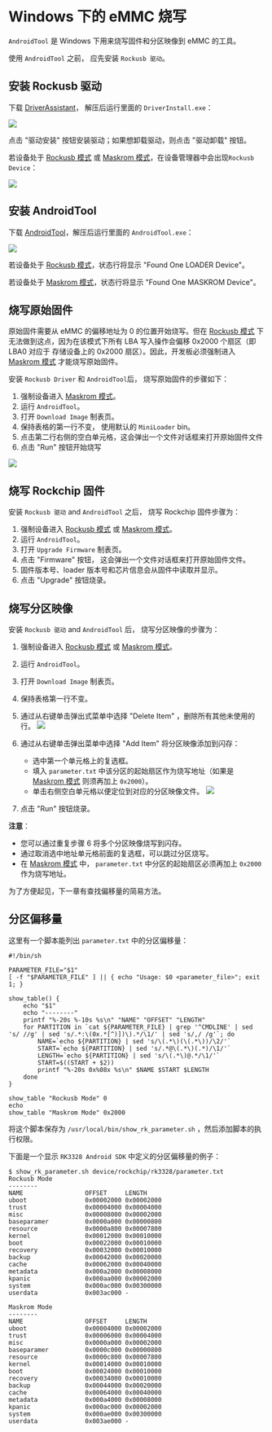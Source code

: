 # Windows 下的 eMMC 烧写

`AndroidTool` 是 Windows 下用来烧写固件和分区映像到 eMMC 的工具。

使用 `AndroidTool` 之前， 应先安装 `Rockusb 驱动`。

## 安装 Rockusb 驱动

下载 [DriverAssistant]， 解压后运行里面的 `DriverInstall.exe`：

![](img/started_driverassistant.png)

点击 "驱动安装" 按钮安装驱动；如果想卸载驱动，则点击 "驱动卸载" 按钮。

若设备处于 [Rockusb 模式] 或 [Maskrom 模式]，在设备管理器中会出现`Rockusb Device`：

![](img/started_driverassistant_dev.png)

## 安装 AndroidTool

下载 [AndroidTool]，解压后运行里面的 `AndroidTool.exe`：

![](img/androidtool.png)

若设备处于 [Rockusb 模式]，状态行将显示 "Found One LOADER Device"。

若设备处于 [Maskrom 模式]，状态行将显示 "Found One MASKROM Device"。

## 烧写原始固件

原始固件需要从 eMMC 的偏移地址为 0 的位置开始烧写。但在 [Rockusb 模式] 下无法做到这点，因为在该模式下所有 LBA 写入操作会偏移 0x2000 个扇区（即 LBA0 对应于 存储设备上的 0x2000 扇区）。因此，开发板必须强制进入 [Maskrom 模式] 才能烧写原始固件。

安装 `Rockusb Driver` 和 `AndroidTool`后， 烧写原始固件的步骤如下：

1. 强制设备进入 [Maskrom 模式]。
2. 运行 `AndroidTool`。
3. 打开 `Download Image` 制表页。
4. 保持表格的第一行不变， 使用默认的 `MiniLoader` bin。
5. 点击第二行右侧的空白单元格，这会弹出一个文件对话框来打开原始固件文件
6. 点击 "Run" 按钮开始烧写

![](img/androidtool_flash_image.png)

## 烧写 Rockchip 固件

安装 `Rockusb 驱动` and `AndroidTool` 之后， 烧写 Rockchip 固件步骤为：

1. 强制设备进入 [Rockusb 模式] 或 [Maskrom 模式]。
2. 运行 `AndroidTool`。
3. 打开 `Upgrade Firmware` 制表页。
4. 点击 "Firmware" 按钮， 这会弹出一个文件对话框来打开原始固件文件。
5. 固件版本号、loader 版本号和芯片信息会从固件中读取并显示。
6. 点击 "Upgrade" 按钮烧录。

## 烧写分区映像

安装 `Rockusb 驱动` and `AndroidTool` 后， 烧写分区映像的步骤为：

1. 强制设备进入 [Rockusb 模式] 或 [Maskrom 模式]。
2. 运行 `AndroidTool`。
3. 打开 `Download Image` 制表页。
4. 保持表格第一行不变。
5. 通过从右键单击弹出式菜单中选择 "Delete Item" ，删除所有其他未使用的行。
   ![](img/androidtool_del.png)
6. 通过从右键单击弹出菜单中选择 "Add Item" 将分区映像添加到闪存：

	* 选中第一个单元格上的复选框。
	* 填入 `parameter.txt` 中该分区的起始扇区作为烧写地址（如果是 [Maskrom 模式] 则须再加上 `0x2000`）。
	* 单击右侧空白单元格以便定位到对应的分区映像文件。
	![](img/androidtool_add.png)
7. 点击 "Run" 按钮烧录。

**注意**：

- 您可以通过重复步骤 6 将多个分区映像烧写到闪存。
- 通过取消选中地址单元格前面的复选框，可以跳过分区烧写。
- 在 [Maskrom 模式] 中， `parameter.txt` 中分区的起始扇区必须再加上 `0x2000` 作为烧写地址。

为了方便起见，下一章有查找偏移量的简易方法。

## 分区偏移量

这里有一个脚本能列出 `parameter.txt` 中的分区偏移量：

```
#!/bin/sh

PARAMETER_FILE="$1"
[ -f "$PARAMETER_FILE" ] || { echo "Usage: $0 <parameter_file>"; exit 1; }

show_table() {
	echo "$1"
	echo "--------"
	printf "%-20s %-10s %s\n" "NAME" "OFFSET" "LENGTH"
	for PARTITION in `cat ${PARAMETER_FILE} | grep '^CMDLINE' | sed 's/ //g' | sed 's/.*:\(0x.*[^)])\).*/\1/' | sed 's/,/ /g'`; do
		NAME=`echo ${PARTITION} | sed 's/\(.*\)(\(.*\))/\2/'`
		START=`echo ${PARTITION} | sed 's/.*@\(.*\)(.*)/\1/'`
		LENGTH=`echo ${PARTITION} | sed 's/\(.*\)@.*/\1/'`
		START=$((START + $2))
		printf "%-20s 0x%08x %s\n" $NAME $START $LENGTH
	done
}

show_table "Rockusb Mode" 0
echo
show_table "Maskrom Mode" 0x2000
```

将这个脚本保存为 `/usr/local/bin/show_rk_parameter.sh` ，然后添加脚本的执行权限。

下面是一个显示 `RK3328 Android SDK` 中定义的分区偏移量的例子：

```
$ show_rk_parameter.sh device/rockchip/rk3328/parameter.txt 
Rockusb Mode
--------
NAME                 OFFSET     LENGTH
uboot                0x00002000 0x00002000
trust                0x00004000 0x00004000
misc                 0x00008000 0x00002000
baseparamer          0x0000a000 0x00000800
resource             0x0000a800 0x00007800
kernel               0x00012000 0x00010000
boot                 0x00022000 0x00010000
recovery             0x00032000 0x00010000
backup               0x00042000 0x00020000
cache                0x00062000 0x00040000
metadata             0x000a2000 0x00008000
kpanic               0x000aa000 0x00002000
system               0x000ac000 0x00300000
userdata             0x003ac000 -

Maskrom Mode
--------
NAME                 OFFSET     LENGTH
uboot                0x00004000 0x00002000
trust                0x00006000 0x00004000
misc                 0x0000a000 0x00002000
baseparamer          0x0000c000 0x00000800
resource             0x0000c800 0x00007800
kernel               0x00014000 0x00010000
boot                 0x00024000 0x00010000
recovery             0x00034000 0x00010000
backup               0x00044000 0x00020000
cache                0x00064000 0x00040000
metadata             0x000a4000 0x00008000
kpanic               0x000ac000 0x00002000
system               0x000ae000 0x00300000
userdata             0x003ae000 -
```


[AndroidTool]: http://www.t-firefly.com/share/index/listpath/id/acd8e1e37176fba5bf61fb7bf4503998.html
[DriverAssistant]: https://pan.baidu.com/s/1migPY1U#list/path=%2FPublic%2FDevBoard%2FROC-RK3328-CC%2FTools%2FRKTools%2Fwindows&parentPath=%2FPublic%2FDevBoard%2FROC-RK3328-CC
[Rockusb 模式]: bootmode.html#rockusb-mode
[Maskrom 模式]: bootmode.html#maskrom-mode
